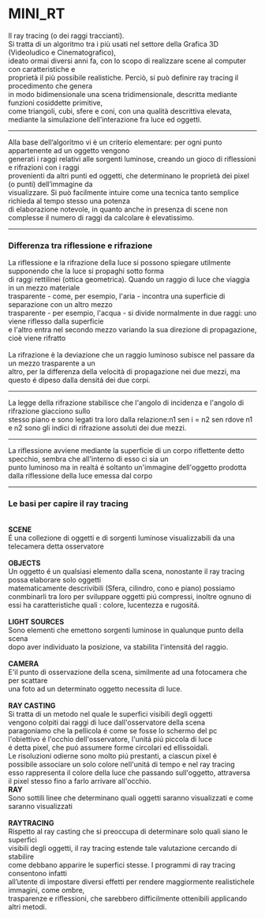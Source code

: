 # MINI_RT
Il ray tracing (o dei raggi traccianti).<br>
Si tratta di un algoritmo tra i più usati nel settore della Grafica 3D (Videoludico e Cinematografico), <br>
ideato ormai diversi anni fa, con lo scopo di realizzare scene al computer con caratteristiche e<br>
proprietà il più possibile realistiche. Perciò, si può definire ray tracing il procedimento che genera <br>
in modo bidimensionale una scena tridimensionale, descritta mediante funzioni cosiddette primitive, <br>
come triangoli, cubi, sfere e coni, con una qualità descrittiva elevata, mediante la simulazione dell’interazione fra luce ed oggetti.<br>
<hr>
Alla base dell’algoritmo vi è un criterio elementare: per ogni punto appartenente ad un oggetto vengono<br>
generati i raggi relativi alle sorgenti luminose, creando un gioco di riflessioni e rifrazioni con i raggi<br>
provenienti da altri punti ed oggetti, che determinano le proprietà dei pixel (o punti) dell’immagine da<br>
visualizzare. Si può facilmente intuire come una tecnica tanto semplice richieda al tempo stesso una potenza<br>
di elaborazione notevole, in quanto anche in presenza di scene non complesse il numero di raggi da calcolare è elevatissimo.<br>
<hr>
<h3>Differenza tra riflessione e rifrazione</h3>
La riflessione e la rifrazione della luce si possono spiegare utilmente supponendo che la luce si propaghi sotto forma<br>
di raggi rettilinei (ottica geometrica). Quando un raggio di luce che viaggia in un mezzo materiale <br>
trasparente - come, per esempio, l'aria - incontra una superficie di separazione con un altro mezzo<br>
trasparente - per esempio, l'acqua - si divide normalmente in due raggi: uno viene riflesso dalla superficie<br>
e l'altro entra nel secondo mezzo variando la sua direzione di propagazione, cioè viene rifratto<br><br>
La rifrazione è la deviazione che un raggio luminoso subisce nel passare da un mezzo trasparente a un<br>
altro, per la differenza della velocità di propagazione nei due mezzi, ma questo é dipeso dalla densitá dei due corpi.<br>
<hr>
La legge della rifrazione stabilisce che l'angolo di incidenza e l'angolo di rifrazione giacciono sullo <br>
stesso piano e sono legati tra loro dalla relazione:n1 sen i = n2 sen rdove n1 e n2 sono gli indici di rifrazione assoluti dei due mezzi.<br>
<hr>
La riflessione avviene mediante la superficie di un corpo riflettente detto specchio, sembra che all'interno di esso ci sia un<br>
punto luminoso ma in realtá é soltanto un'immagine dell'oggetto prodotta dalla riflessione della luce emessa dal corpo<br>
<hr>
<h3>Le basi per capire il ray tracing</h3>
<br><b>SCENE</b><br>
É una collezione di oggetti e di sorgenti luminose visualizzabili da una telecamera detta osservatore <br>
<br><b>OBJECTS</b><br>
Un oggetto é un qualsiasi elemento dalla scena, nonostante il ray tracing possa elaborare solo oggetti<br>
matematicamente descrivibili (Sfera, cilindro, cono e piano) possiamo<br>
conmbinarli tra loro per sviluppare oggetti piú compressi, inoltre ognuno di<br>
essi ha caratteristiche quali : colore, lucentezza e rugositá.<br>
<br><b>LIGHT SOURCES</b><br>
Sono elementi che emettono sorgenti luminose in qualunque punto della scena<br>
 dopo aver individuato la posizione, va stabilita l'intensitá del raggio.<br>
<br><b>CAMERA</b><br>
E'il punto di osservazione della scena, similmente ad una fotocamera che per scattare<br>
 una foto ad un determinato oggetto necessita di luce.<br>
<br><b>RAY CASTING</b><br>
Si tratta di un metodo nel quale le superfici visibili degli oggetti <br>
 vengono colpiti dai raggi di luce dall'osservatore della scena<br>
 paragoniamo che la pellicola é come se fosse lo schermo del pc<br>
 l'obiettivo é l'occhio dell'osservatore, l'unitá piú piccola di luce<br>
 é detta pixel, che puó assumere forme circolari ed ellissoidali.<br>
 Le risoluzioni odierne sono molto piú prestanti, a ciascun pixel é<br>
 possibile associare un solo colore nell'unitá di tempo e nel ray tracing<br>
 esso rappresenta il colore della luce che passando sull'oggetto, attraversa<br>
 il pixel stesso fino a farlo arrivare all'occhio.
<br><b>RAY</b><br>
Sono sottili linee che determinano quali oggetti saranno visualizzati e come saranno visualizzati<br>
<br><b>RAYTRACING</b><br>
Rispetto al ray casting che si preoccupa di determinare solo quali siano le superfici<br>
visibili degli oggetti, il ray tracing estende tale valutazione cercando di stabilire<br>
come debbano apparire le superfici stesse. I programmi di ray tracing consentono infatti<br>
all’utente di impostare diversi effetti per rendere maggiormente realistichele immagini, come ombre,<br>
trasparenze e riflessioni, che sarebbero difficilmente ottenibili applicando altri metodi.<br>
